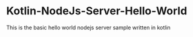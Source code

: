# Kotlin-NodeJs-Server-Hello-World
 This is the basic hello world nodejs server sample written in kotlin

